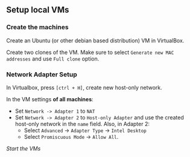 ## Setup local VMs

### Create the machines

Create an Ubuntu (or other debian based distribution) VM in VirtualBox.

Create two clones of the VM. Make sure to select `Generate new MAC addresses` and use `Full clone` option.

### Network Adapter Setup

In Virtualbox, press `[ctrl + H]`, create new host-only network.

In the VM settings **of all machines**:
- Set `Network -> Adapter 1` to `NAT`
- Set `Network -> Adapter 2` to `Host-only Adapter` and use the created host-only network in the `name` field. Also, in Adapter 2:
    - Select `Advanced` -> `Adapter Type` -> `Intel Desktop`
    - Select `Promiscuous Mode` -> `Allow All`.

*Start the VMs*

